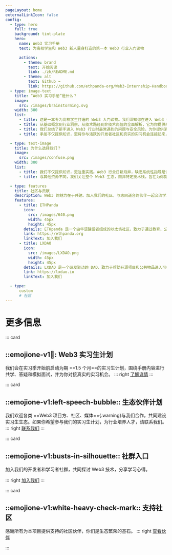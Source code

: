 ```yaml
---
pageLayout: home
externalLinkIcon: false
config:
  - type: hero
    full: true
    background: tint-plate
    hero:
      name: Web3 实习手册
      text: 为高校学生和 Web3 新人量身打造的第一本 Web3 行业入门读物

      actions:
        - theme: brand
          text: 开始阅读
          link: ./zh/README.md
        - theme: alt
          text: Github →
          link: https://github.com/ethpanda-org/Web3-Internship-Handbook
  - type: image-text
    title: “Web3 实习手册”是什么？
    image:
      src: /images/brainstorming.svg
    width: 300
    list:
      - title: 这是一本专为高校学生打造的 Web3 入门读物。我们深知你在进入 Web3 领域时面临的挑战与困惑，因此，这本手册将成为你最可靠的引路人。
      - title: 从基础概念到行业洞察，从技术路径到非技术岗位的全面解析，它为你提供系统、安全、实用的知识体系。
      - title: 我们总结了新手进入 Web3 行业时最常遇到的问题与安全风险，为你提供清晰的指导，让你少走弯路。
      - title: 手册不仅提供知识，更将你与活跃的开发者社区和真实的实习机会连接起来，我们不仅仅是内容的提供者，更是你进入行业的领路人。

  - type: text-image
    title: 为什么选择我们？
    image:
      src: /images/confuse.png
    width: 300
    list:
      - title: 我们不仅提供知识，更注重实践。Web3 行业日新月异，缺乏系统性指导是许多新人的痛点。我们致力于为你构建一个安全、高效的学习路径，让你自信迈入 Web3 世界。
      - title: 与其他资源不同，我们关注整个 Web3 生态，而非特定技术栈，旨在为你提供更广阔的视角和更丰富的选择。

  - type: features
    title: 社区与贡献
    description: Web3 的魅力在于共建。加入我们的社区，与志同道合的伙伴一起交流学习，共同探索 Web3 的无限可能。我们鼓励所有贡献者参与手册的迭代与完善，你的知识和经验将帮助更多新人。
    features:
      - title: ETHPanda
        icon:
          src: /images/640.png
          width: 45px
          height: 45px
        details: ETHpanda 是一个由华语建设者组成的以太坊社区，致力于通过教育、公共服务、活动和技术创新，连接华语建设者与国际以太坊生态，共同推动以太坊的持续发展与创新。
        link: https://ethpanda.org
        linkText: 加入我们
      - title: LXDAO
        icon:
          src: /images/LXDAO.png
          width: 45px
          height: 45px
        details: LXDAO 是一个研发驱动的 DAO，致力于帮助开源项目和公共物品进入可持续发展的无限循环（Infinite Cycle）。
        link: https://lxdao.io
        linkText: 加入我们

  - type:
      custom
      # 社区
---
```


<!-- 这里是自定义区域的内容，会插入到 type: custom 区域的位置 -->

# 更多信息

::: card

## ::emojione-v1:ledger:: Web3 实习生计划

我们会在实习季开始前启动为期 ==1.5 个月==的实习生计划，围绕手册内容进行共学、答疑和模拟面试，并为你对接真实的实习机会。
::: right
[了解详情](https://t.me/ETHPandaOrg)
:::

::: card

## ::emojione-v1:left-speech-bubble:: 生态伙伴计划

我们欢迎各类 ==Web3 项目方、社区、媒体=={.warning}与我们合作，共同建设实习生生态。如果你希望参与我们的实习生计划，为行业培养人才，请联系我们。
::: right
[联系我们](https://t.me/ETHPandaOrg)
:::

::: card

## ::emojione-v1:busts-in-silhouette:: 社群入口

加入我们的开发者和学习者社群，共同探讨 Web3 技术，分享学习心得。

::: right
[加入我们](https://t.me/ETHPandaOrg)
:::

::: card

## ::emojione-v1:white-heavy-check-mark:: 支持社区

感谢所有为本项目提供支持的社区伙伴，你们是生态繁荣的基石。
::: right
[查看伙伴](https://github.com/ethpanda-org/Web3-Internship-Handbook/)

:::
